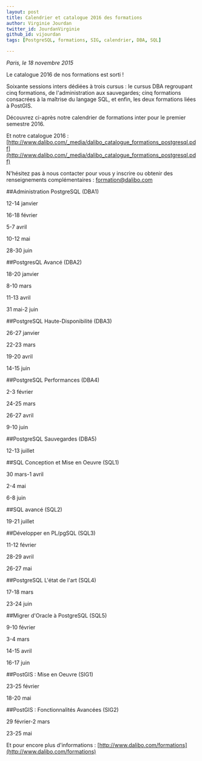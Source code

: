 ```yaml
---
layout: post
title: Calendrier et catalogue 2016 des formations
author: Virginie Jourdan
twitter_id: JourdanVirginie
github_id: vijourdan
tags: [PostgreSQL, formations, SIG, calendrier, DBA, SQL]

---
```

*Paris, le 18 novembre 2015*

Le catalogue 2016 de nos formations est sorti ! 

Soixante sessions inters dédiées à trois cursus : le cursus DBA regroupant cinq formations, de l'administration aux sauvegardes; cinq formations consacrées à la maîtrise du langage SQL, et enfin, les deux formations liées à PostGIS.


<!--MORE-->

Découvrez ci-après notre calendrier de formations inter pour le premier semestre 2016.

Et notre catalogue 2016 : [http://www.dalibo.com/_media/dalibo_catalogue_formations_postgresql.pdf](http://www.dalibo.com/_media/dalibo_catalogue_formations_postgresql.pdf)

N'hésitez pas à nous contacter pour vous y inscrire ou obtenir des renseignements complémentaires : [formation@dalibo.com](formation@dalibo.com)

##Administration PostgreSQL (DBA1)

12-14 janvier 

16-18 février

5-7 avril 

10-12 mai

28-30 juin

##PostgresQL Avancé (DBA2)

18-20 janvier 

8-10 mars 

11-13 avril 

31 mai-2 juin 


##PostgreSQL Haute-Disponibilité (DBA3)

26-27 janvier 

22-23 mars 

19-20 avril 

14-15 juin 

##PostgreSQL Performances (DBA4)

2-3 février 

24-25 mars 

26-27 avril 

9-10 juin

##PostgreSQL Sauvegardes (DBA5)

12-13 juillet


##SQL Conception et Mise en Oeuvre (SQL1)

30 mars-1 avril 

2-4 mai 

6-8 juin 

##SQL avancé (SQL2)

19-21 juillet


##Développer en PL/pgSQL (SQL3)

11-12 février 

28-29 avril 

26-27 mai


##PostgreSQL L'état de l'art (SQL4)

17-18 mars 

23-24 juin 


##Migrer d'Oracle à PostgreSQL (SQL5)

9-10 février 

3-4 mars 

14-15 avril

16-17 juin

##PostGIS : Mise en Oeuvre (SIG1)

23-25 février 

18-20 mai 

##PostGIS : Fonctionnalités Avancées (SIG2)

29 février-2 mars 

23-25 mai 

Et pour encore plus d'informations : [http://www.dalibo.com/formations](http://www.dalibo.com/formations)
